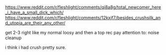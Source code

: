 https://www.reddit.com/r/fleshlight/comments/qi8a8g/total_newcomer_here_i_have_a_small_dick_which/
https://www.reddit.com/r/fleshlight/comments/12kxjf7/besides_crushsilk_and_utopia_are_their_any_other/

get 2-3 right
like my normal loosy and then a top rec
pay attention to:
noise
cleanup


i think i had crush pretty sure.
